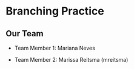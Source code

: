 # Branching Practice

## Our Team

- Team Member 1: Mariana Neves 


- Team Member 2: Marissa Reitsma (mreitsma)
